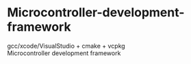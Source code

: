 # Microcontroller-development-framework
gcc/xcode/VisualStudio +  cmake +  vcpkg  
Microcontroller development framework
